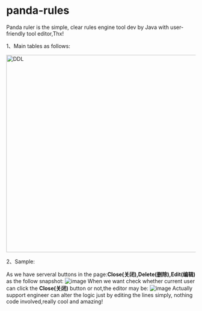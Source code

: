 # panda-rules
Panda ruler is the simple, clear rules engine tool dev by Java with user-friendly tool editor,Thx!

1、Main tables as follows:

<img width="524" alt="DDL" src="https://user-images.githubusercontent.com/33925464/146675543-740739a0-323c-4f95-86ef-610800853ed5.png">

2、Sample:

As we have serveral buttons in the page:**Close(关闭),Delete(删除),Edit(编辑)** as the follow snapshot:
![image](https://user-images.githubusercontent.com/33925464/146675830-fc48e4b4-6af0-4ac1-8d99-ee0a62099900.png)
When we want check whether current user can click the **Close(关闭)** button or not,the editor may be:
![image](https://user-images.githubusercontent.com/33925464/146675632-7038c82c-7489-42c2-8e57-fac5667251ff.png)
Actually support engineer can alter the logic just by editing the lines simply, nothing code involved,really cool and amazing!


